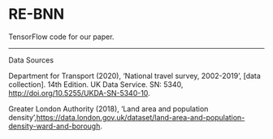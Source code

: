 # RE-BNN
TensorFlow code for our paper.


______________________________________________________________________________________________________________________________________________________________

Data Sources

Department for Transport (2020), ‘National travel survey, 2002-2019’, [data collection]. 14th Edition. UK Data Service. SN: 5340, http://doi.org/10.5255/UKDA-SN-5340-10.

Greater London Authority  (2018), ‘Land area and population density’,https://data.london.gov.uk/dataset/land-area-and-population-density-ward-and-borough.
